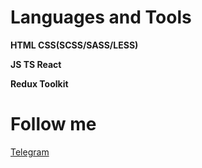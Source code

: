 # Languages and Tools

**HTML CSS(SCSS/SASS/LESS)**

**JS TS React**

**Redux Toolkit**

# Follow me

[Telegram](https://t.me/snitch_viy)
